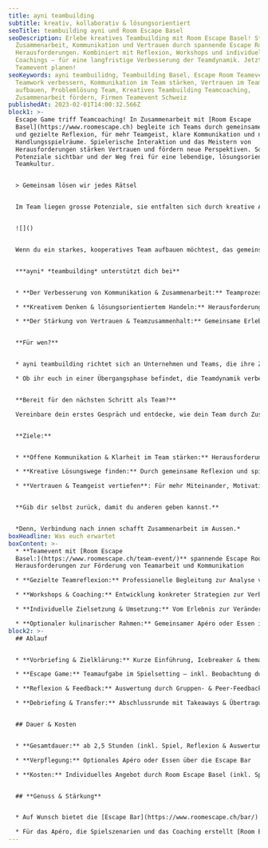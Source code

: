 ```yaml
---
title: ayni teambuilding
subtitle: kreativ, kollaborativ & lösungsorientiert
seoTitle: teambuilding ayni und Room Escape Basel
seoDescription: Erlebe kreatives Teambuilding mit Room Escape Basel! Stärkt
  Zusammenarbeit, Kommunikation und Vertrauen durch spannende Escape Room
  Herausforderungen. Kombiniert mit Reflexion, Workshops und individuellen
  Coachings – für eine langfristige Verbesserung der Teamdynamik. Jetzt
  Teamevent planen!
seoKeywords: ayni teambuilidng, Teambuilding Basel, Escape Room Teamevent,
  Teamwork verbessern, Kommunikation im Team stärken, Vertrauen im Team
  aufbauen, Problemlösung Team, Kreatives Teambuilding Teamcoaching,
  Zusammenarbeit fördern, Firmen Teamevent Schweiz
publishedAt: 2023-02-01T14:00:32.566Z
block1: >-
  Escape Game triff Teamcoaching! In Zusammenarbeit mit [Room Escape
  Basel](https://www.roomescape.ch) begleite ich Teams durch gemeinsames Erleben
  und gezielte Reflexion, für mehr Teamgeist, klare Kommunikation und neue
  Handlungsspielräume. Spielerische Interaktion und das Meistern von
  Herausforderungen stärken Vertrauen und fördern neue Perspektiven. So werden
  Potenziale sichtbar und der Weg frei für eine lebendige, lösungsorientierte
  Teamkultur.


  > Gemeinsam lösen wir jedes Rätsel


  Im Team liegen grosse Potenziale, sie entfalten sich durch kreative Aufgaben, gezielte Kommunikation und gemeinsame Reflexion. Nutze die Chance, dein Team nachhaltig zu stärken und mit neuer Klarheit, Motivation und Vertrauen in die Zusammenarbeit zu starten.


  ![]()


  Wenn du ein starkes, kooperatives Team aufbauen möchtest, das gemeinsam neue Herausforderungen meistert und die Zusammenarbeit nachhaltig stärkt, unterstütze ich dich gerne dabei.


  ***ayni* *teambuilding* unterstützt dich bei**


  * **Der Verbesserung von Kommunikation & Zusammenarbeit:** Teamprozesse werden transparenter, offener und effektiver gestaltet.

  * **Kreativem Denken & lösungsorientiertem Handeln:** Herausforderungen werden gemeinsam reflektiert und mit frischem Blick gelöst.

  * **Der Stärkung von Vertrauen & Teamzusammenhalt:** Gemeinsame Erlebnisse verbinden – und schaffen nachhaltige Impulse für den Alltag.


  **Für wen?**


  * ayni teambuilding richtet sich an Unternehmen und Teams, die ihre Zusammenarbeit auf eine neue, kreative Ebene heben möchten. Wenn dein Team die Kommunikation, das Vertrauen oder die Zusammenarbeit verbessern möchte, um gemeinsam grössere Herausforderungen zu meistern, bist du hier genau richtig.

  * Ob ihr euch in einer Übergangsphase befindet, die Teamdynamik verbessern wollt, oder auf der Suche nach neuen Wegen seid, eure Zusammenarbeit zu stärken. Gemeinsam entwickle ich massgeschneiderte Lösungen, die euch als Team näher zusammenbringen und eure Effizienz steigern.


  **Bereit für den nächsten Schritt als Team?**

  Vereinbare dein erstes Gespräch und entdecke, wie dein Team durch Zusammenarbeit, Vertrauen und kreative Problemlösungen noch erfolgreicher zusammenarbeiten kann. Ich freue mich darauf, mit euch gemeinsam neue Wege zu finden.


  **Ziele:**


  * **Offene Kommunikation & Klarheit im Team stärken:** Herausforderungen gemeinsam bewältigen und Synergien nutzen.

  * **Kreative Lösungswege finden:** Durch gemeinsame Reflexion und spielerisches Erleben neue Perspektiven gewinnen.

  * **Vertrauen & Teamgeist vertiefen**: Für mehr Miteinander, Motivation und gemeinsame Erfolge.


  **Gib dir selbst zurück, damit du anderen geben kannst.**


  *Denn, Verbindung nach innen schafft Zusammenarbeit im Aussen.*
boxHeadline: Was euch erwartet
boxContent: >-
  * **Teamevent mit [Room Escape
  Basel:](https://www.roomescape.ch/team-event/)** spannende Escape Room
  Herausforderungen zur Förderung von Teamarbeit und Kommunikation

  * **Gezielte Teamreflexion:** Professionelle Begleitung zur Analyse von Rollen, Dynamiken und Kommunikation im Team.

  * **Workshops & Coaching:** Entwicklung konkreter Strategien zur Verbesserung der Zusammenarbeit im Arbeitsalltag.

  * **Individuelle Zielsetzung & Umsetzung:** Vom Erlebnis zur Veränderung, mit konkreten Schritten für nachhaltige Teamentwicklung.

  * **Optionaler kulinarischer Rahmen:** Gemeinsamer Apéro oder Essen in der Escape Bar für Austausch & Teamgefühl.[](https://www.ayni.ch/informationen/ayurveda-massagen)
block2: >-
  ## Ablauf


  * **Vorbriefing & Zielklärung:** Kurze Einführung, Icebreaker & thematische Fokussierung

  * **Escape Game:** Teamaufgabe im Spielsetting – inkl. Beobachtung durch Coach

  * **Reflexion & Feedback:** Auswertung durch Gruppen- & Peer-Feedback sowie Coachimpulse

  * **Debriefing & Transfer:** Abschlussrunde mit Takeaways & Übertragung ins Arbeitsumfeld


  ## Dauer & Kosten


  * **Gesamtdauer:** ab 2,5 Stunden (inkl. Spiel, Reflexion & Auswertung)

  * **Verpflegung:** Optionales Apéro oder Essen über die Escape Bar

  * **Kosten:** Individuelles Angebot durch Room Escape Basel (inkl. Spiel & Catering). Das Coachinghonorar richtet sich nach 


  ## **Genuss & Stärkung**


  * Auf Wunsch bietet die [Escape Bar](https://www.roomescape.ch/bar/) in schönem Ambiente vor und nach dem Rätselspass eine kulinarische Stärkung , je nach Tageszeit mit einem Z’nüni, einem leckeren Apéro oder einem feinen Essen. Die perfekte Gelegenheit, das Team auf die bevorstehende Aufgabe einzustimmen, den Teamgeist zu fördern und nach dem Escape Game gemeinsam den Erfolg zu feiern.

  * Für das Apéro, die Spielszenarien und das Coaching erstellt [Room Escape Basel](https://www.roomescape.ch/team-event/) ein individuelles Angebot. Der Preis für das Teamcoaching richtet sich nach dem Zeitaufwand und der Teilnehmerzahl.
---
```

